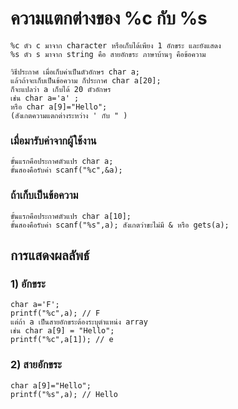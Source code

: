 # ความแตกต่างของ %c กับ %s #
```
%c ตัว c มาจาก character หรือเก็บได้เพียง 1 อักขระ และยังแสดง
%s ตัว s มาจาก string คือ สายอักขระ ภาษาบ้านๆ คือข้อความ
```
```
วิธีประกาศ เมื่อเก็บค่าเป็นตัวอักษร char a; 
แล้วถ้าจะเก็บเป็นข้อความ ก็ประกาศ char a[20]; 
ก็จะแปลว่า a เก็บได้ 20 ตัวอักษร
เช่น char a='a' ; 
หรือ char a[9]="Hello"; 
(สังเกตความแตกต่างระหว่าง ' กับ " )
```
### เมื่อมารับค่าจากผู้ใช้งาน ###
```
ขั้นแรกคือประกาศตัวแปร char a; 
ขั้นสองคือรับค่า scanf("%c",&a);
```
### ถ้าเก็บเป็นข้อความ ###
```
ขั้นแรกคือประกาศตัวแปร char a[10];
ขั้นสองคือรับค่า scanf("%s",a); สังเกตว่าขะไม่มี & หรือ gets(a);
```
## การแสดงผลลัพธ์ ##
### 1) อักขระ ###
```
char a='F';
printf("%c",a); // F
แต่ถ้า a เป็นสายอักขระต้องระบุตำแหน่ง array
เช่น char a[9] = "Hello";
printf("%c",a[1]); // e
```
### 2) สายอักขระ ###
```
char a[9]="Hello";
printf("%s",a); // Hello
```
